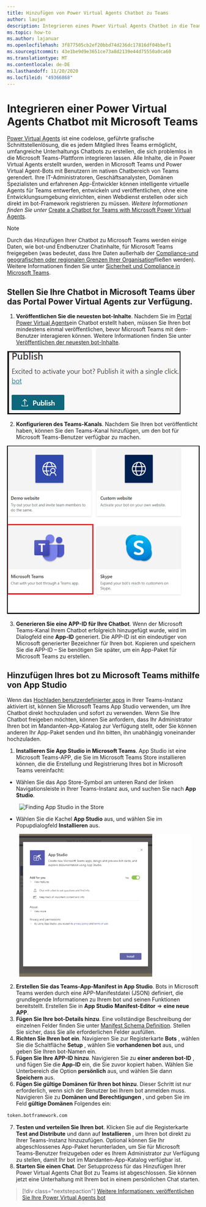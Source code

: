 ```yaml
---
title: Hinzufügen von Power Virtual Agents Chatbot zu Teams
author: laujan
description: Integrieren eines Power Virtual Agents Chatbot in die Teams-Plattform
ms.topic: how-to
ms.author: lajanuar
ms.openlocfilehash: 3f877505cb2ef20bbd74d236dc17816df04bbef1
ms.sourcegitcommit: 43e1be9d9e3651ce73a8d2139e44d75550a0ca60
ms.translationtype: MT
ms.contentlocale: de-DE
ms.lasthandoff: 11/20/2020
ms.locfileid: "49366868"
---
```

# <a name="integrate-a-power-virtual-agents-chatbot-with-microsoft-teams"></a>Integrieren einer Power Virtual Agents Chatbot mit Microsoft Teams

[Power Virtual Agents](/power-virtual-agents/fundamentals-what-is-power-virtual-agents) ist eine codelose, geführte grafische Schnittstellenlösung, die es jedem Mitglied Ihres Teams ermöglicht, umfangreiche Unterhaltungs Chatbots zu erstellen, die sich problemlos in die Microsoft Teams-Plattform integrieren lassen. Alle Inhalte, die in Power Virtual Agents erstellt wurden, werden in Microsoft Teams und Power Virtual Agent-Bots mit Benutzern im nativen Chatbereich von Teams gerendert. Ihre IT-Administratoren, Geschäftsanalysten, Domänen Spezialisten und erfahrenen App-Entwickler können intelligente virtuelle Agents für Teams entwerfen, entwickeln und veröffentlichen, ohne eine Entwicklungsumgebung einrichten, einen Webdienst erstellen oder sich direkt im bot-Framework registrieren zu müssen.  *Weitere Informationen finden Sie unter* [Create a Chatbot for Teams with Microsoft Power Virtual Agents](../what-are-bots.md#create-a-chatbot-for-teams-with-microsoft-power-virtual-agents).

> [!NOTE]
> Durch das Hinzufügen Ihrer Chatbot zu Microsoft Teams werden einige Daten, wie bot-und Endbenutzer Chatinhalte, für Microsoft Teams freigegeben (was bedeutet, dass Ihre Daten außerhalb der [Compliance-und geografischen oder regionalen Grenzen Ihrer Organisation](/power-virtual-agents/data-location)fließen werden). <br/>
> Weitere Informationen finden Sie unter [Sicherheit und Compliance in Microsoft Teams](/MicrosoftTeams/security-compliance-overview).

## <a name="make-your-chatbot-available-in-teams-via-the-power-virtual-agents-portal"></a>Stellen Sie Ihre Chatbot in Microsoft Teams über das Portal Power Virtual Agents zur Verfügung.

1. **Veröffentlichen Sie die neuesten bot-Inhalte**.  Nachdem Sie im [Portal Power Virtual Agents](https://powervirtualagents.microsoft.com)ein Chatbot erstellt haben, müssen Sie Ihren bot mindestens einmal veröffentlichen, bevor Microsoft Teams mit dem-Benutzer interagieren können. Weitere Informationen finden Sie unter [Veröffentlichen der neuesten bot-Inhalte](/power-virtual-agents/publication-fundamentals-publish-channels#publish-the-latest-bot-content).

![Portal zum Veröffentlichen in Power Virtual Agents](../../assets/images/pva-publish.png)

2. **Konfigurieren des Teams-Kanals**. Nachdem Sie Ihren bot veröffentlicht haben, können Sie den Teams-Kanal hinzufügen, um den bot für Microsoft Teams-Benutzer verfügbar zu machen.

![Kanäle im Portal Power Virtual Agents](../../assets/images/pva-channels.png)

3. **Generieren Sie eine APP-ID für Ihre Chatbot**.  Wenn der Microsoft Teams-Kanal Ihrem Chatbot erfolgreich hinzugefügt wurde, wird im Dialogfeld eine **App-ID** generiert. Die APP-ID ist ein eindeutiger von Microsoft generierter Bezeichner für Ihren bot.  Kopieren und speichern Sie die APP-ID – Sie benötigen Sie später, um ein App-Paket für Microsoft Teams zu erstellen.

## <a name="add-your-bot-to-teams-using-app-studio"></a>Hinzufügen Ihres bot zu Microsoft Teams mithilfe von App Studio

Wenn das [Hochladen benutzerdefinierter apps](/microsoftteams/admin-settings) in Ihrer Teams-Instanz aktiviert ist, können Sie Microsoft Teams App Studio verwenden, um Ihre Chatbot direkt hochzuladen und sofort zu verwenden. Wenn Sie Ihre Chatbot freigeben möchten, können Sie anfordern, dass Ihr Administrator Ihren bot im Mandanten-App-Katalog zur Verfügung stellt, oder Sie können anderen Ihr App-Paket senden und ihn bitten, ihn unabhängig voneinander hochzuladen.

1. **Installieren Sie App Studio in Microsoft Teams**. App Studio ist eine Microsoft Teams-APP, die Sie im Microsoft Teams Store installieren können, die die Erstellung und Registrierung Ihres bot in Microsoft Teams vereinfacht: 

  * Wählen Sie das App Store-Symbol am unteren Rand der linken Navigationsleiste in Ihrer Teams-Instanz aus, und suchen Sie nach **App Studio**.
>

&emsp;&emsp; <img  width="450px" alt="Finding App Studio in the Store" src="/msteams-docs/msteams-platform/assets/images/get-started/app-studio-store.png"/>   

  * Wählen Sie die Kachel **App Studio** aus, und wählen Sie im Popupdialogfeld **Installieren** aus.
>
&emsp;&emsp; <img  width="450px" alt="Installing App Studio" src="../../assets/images/get-started/app-studio-install.png"/>

2. **Erstellen Sie das Teams-App-Manifest in App Studio**.  Bots in Microsoft Teams werden durch eine APP-Manifestdatei (JSON) definiert, die grundlegende Informationen zu Ihrem bot und seinen Funktionen bereitstellt. Erstellen Sie in **App Studio** **Manifest-Editor**   =>  **eine neue APP**.
3. **Fügen Sie Ihre bot-Details hinzu**. Eine vollständige Beschreibung der einzelnen Felder finden Sie unter [Manifest Schema Definition](../../resources/schema/manifest-schema.md). Stellen Sie sicher, dass Sie alle erforderlichen Felder ausfüllen.
4. **Richten Sie Ihren bot ein**. Navigieren Sie zur Registerkarte **Bots** , wählen Sie die Schaltfläche **Setup** , wählen Sie **vorhandenen bot** aus, und geben Sie Ihren bot-Namen ein.
5. **Fügen Sie Ihre APP-ID hinzu**. Navigieren Sie zu **einer anderen bot-ID** , und fügen Sie die **App-ID** ein, die Sie zuvor kopiert haben. Wählen Sie Unterbereich die Option **persönlich** aus, und wählen Sie dann **Speichern** aus.
6. **Fügen Sie gültige Domänen für Ihren bot hinzu**.  Dieser Schritt ist nur erforderlich, wenn sich der Benutzer bei Ihrem bot anmelden muss. Navigieren Sie zu **Domänen und Berechtigungen** , und geben Sie im Feld **gültige Domänen** Folgendes ein:

```bash
token.botframework.com
```

7.  **Testen und verteilen Sie Ihren bot**. Klicken Sie auf die Registerkarte **Test and Distribute** und dann auf **Installieren** , um Ihren bot direkt zu Ihrer Teams-Instanz hinzuzufügen. Optional können Sie Ihr abgeschlossenes App-Paket herunterladen, um Sie für Microsoft Teams-Benutzer freizugeben oder es Ihrem Administrator zur Verfügung zu stellen, damit Ihr bot im Mandanten-App-Katalog verfügbar ist.
8. **Starten Sie einen Chat**. Der Setupprozess für das Hinzufügen Ihrer Power Virtual Agents Chat Bot zu Teams ist abgeschlossen. Sie können jetzt eine Unterhaltung mit Ihrem bot in einem persönlichen Chat starten.

> [!div class="nextstepaction"]
> [Weitere Informationen: veröffentlichen Sie Ihre Power Virtual Agents bot](/power-virtual-agents/publication-fundamentals-publish-channels)
